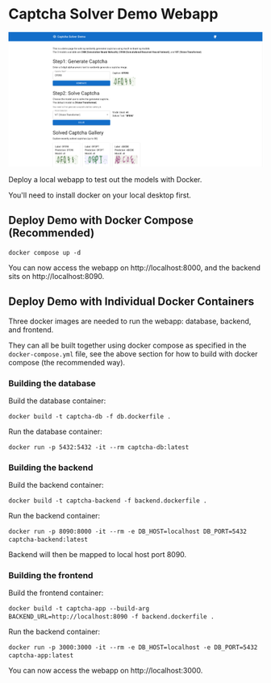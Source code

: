 # Captcha Solver Demo Webapp

![webapp](/media/webapp.png)

Deploy a local webapp to test out the models with Docker.

You'll need to install docker on your local desktop first.

## Deploy Demo with Docker Compose (Recommended)

```
docker compose up -d
```

You can now access the webapp on http://localhost:8000, and the backend sits on http://localhost:8090.

## Deploy Demo with Individual Docker Containers

Three docker images are needed to run the webapp: database, backend, and frontend.

They can all be built together using docker compose as specified in the `docker-compose.yml` file, 
see the above section for how to build with docker compose (the recommended way).

### Building the database

Build the database container:

```
docker build -t captcha-db -f db.dockerfile .
```

Run the database container:

```
docker run -p 5432:5432 -it --rm captcha-db:latest
```

### Building the backend

Build the backend container:

```
docker build -t captcha-backend -f backend.dockerfile .
```

Run the backend container:

```
docker run -p 8090:8000 -it --rm -e DB_HOST=localhost DB_PORT=5432 captcha-backend:latest
```

Backend will then be mapped to local host port 8090.

### Building the frontend

Build the frontend container:

```
docker build -t captcha-app --build-arg BACKEND_URL=http://localhost:8090 -f backend.dockerfile .
```

Run the backend container:

```
docker run -p 3000:3000 -it --rm -e DB_HOST=localhost -e DB_PORT=5432 captcha-app:latest
```

You can now access the webapp on http://localhost:3000.